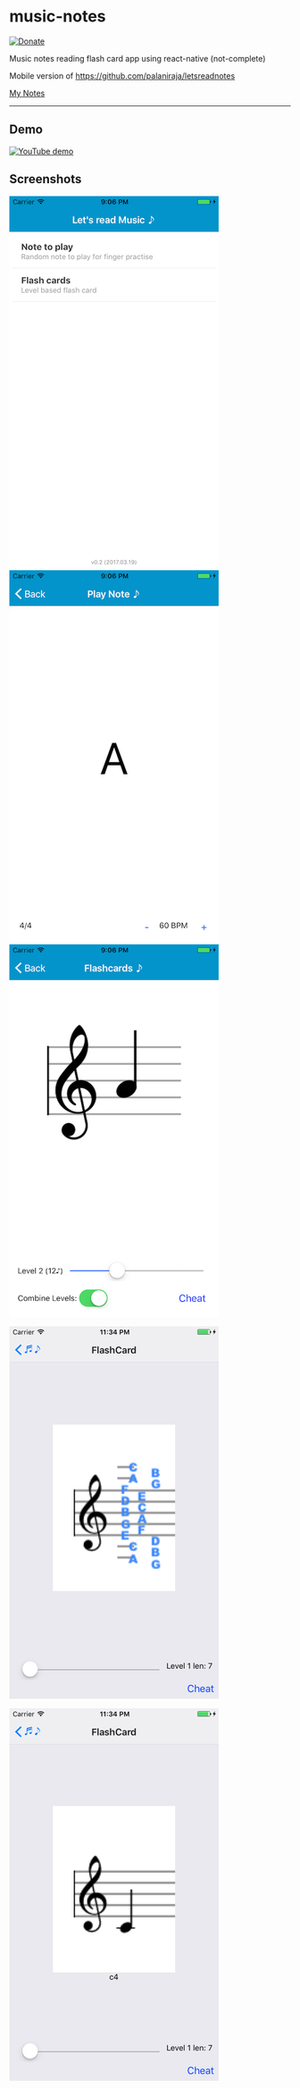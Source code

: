 # music-notes

[![Donate](https://img.shields.io/badge/Donate-PayPal-green.svg)](https://www.paypal.me/palaniraja)

Music notes reading flash card app using react-native (not-complete)

Mobile version of https://github.com/palaniraja/letsreadnotes


[My Notes](docs/tasks.md)

---

## Demo

[![YouTube demo](https://img.youtube.com/vi/G6lHkm73moo/0.jpg)](https://www.youtube.com/watch?v=G6lHkm73moo)


## Screenshots

![App](docs/screenshots/app-home.png) ![App](docs/screenshots/app-play-a-note.png) ![App](docs/screenshots/app-flashcard.png)

![App](docs/screenshots/app-flashcard-cheat.png)

![App](docs/screenshots/app-flashcard-cheat-2.png)





